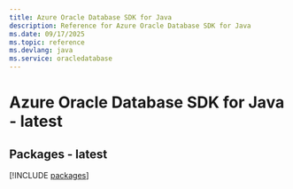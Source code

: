 ```yaml
---
title: Azure Oracle Database SDK for Java
description: Reference for Azure Oracle Database SDK for Java
ms.date: 09/17/2025
ms.topic: reference
ms.devlang: java
ms.service: oracledatabase
---
```

# Azure Oracle Database SDK for Java - latest
## Packages - latest
[!INCLUDE [packages](oracle-database-index.md)]
